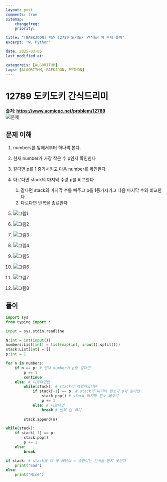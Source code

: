 ```yaml
---
layout: post
comments: true
sitemap:
    changefreq:
    priority:

title: "[BAEKJOON] 백준 12789 도키도키 간식드리미 문제 풀이"
excerpt: "w. Python"

date: 2025-03-05
last_modified_at: 

categoreis: [ALGORITHM]
tags: [ALGORITHM, BAEKJOON, PYTHON]
---
```


# 12789 도키도키 간식드리미

**출처: <https://www.acmicpc.net/problem/12789>**  
![문제](https://github.com/aliquis-facio/aliquis-facio.github.io/blob/master/_image/2025-03-11-1.png?raw=true)

## 문제 이해

1. numbers를 앞에서부터 하나씩 본다.
1. 현재 number가 가장 작은 수 p인지 확인한다
1. 같다면 p를 1 증가시키고 다음 number를 확인한다
1. 다르다면 stack의 마지막 수랑 p를 비교한다
    1. 같다면 stack의 마지막 수를 빼주고 p를 1증가시키고 다음 마지막 수와 비교한다
    1. 다르다면 반복을 종료한다

1. ![그림1](https://github.com/aliquis-facio/aliquis-facio.github.io/blob/master/_image/2025-03-11-2.jpg?raw=true)
1. ![그림2](https://github.com/aliquis-facio/aliquis-facio.github.io/blob/master/_image/2025-03-11-3.jpg?raw=true)
1. ![그림3](https://github.com/aliquis-facio/aliquis-facio.github.io/blob/master/_image/2025-03-11-4.jpg?raw=true)
1. ![그림4](https://github.com/aliquis-facio/aliquis-facio.github.io/blob/master/_image/2025-03-11-5.jpg?raw=true)
1. ![그림5](https://github.com/aliquis-facio/aliquis-facio.github.io/blob/master/_image/2025-03-11-6.jpg?raw=true)
1. ![그림6](https://github.com/aliquis-facio/aliquis-facio.github.io/blob/master/_image/2025-03-11-7.jpg?raw=true)
1. ![그림7](https://github.com/aliquis-facio/aliquis-facio.github.io/blob/master/_image/2025-03-11-8.jpg?raw=true)
1. ![그림8](https://github.com/aliquis-facio/aliquis-facio.github.io/blob/master/_image/2025-03-11-9.jpg?raw=true)

## 풀이

``` python
import sys
from typing import *

input = sys.stdin.readline

N:int = int(input())
numbers:List[int] = list(map(int, input().split()))
stack:List[int] = []
p:int = 1

for n in numbers:
    if n == p: # 현재 number가 p랑 같다면
        p += 1
        continue
    else: # 다르다면면
        while(stack): # stack이 채워져있다면
            if stack[-1] == p: # stack의 마지막 원소가 p와 같다면
                stack.pop() # stack 마지막 원소 빼주기
                p += 1
            else: # 다르다면
                break # 반복 안 하기
        
        stack.append(n)

while(stack):
    if stack[-1] == p:
        stack.pop()
        p += 1
    else:
        break

if stack: # stack을 다 못 빼냈다 = 승환이는 간식을 받지 못한다
    print("Sad")
else:
    print("Nice")
```